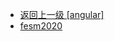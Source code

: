 - [返回上一级 [angular]](web前端/工具库/Swiper/swiper-8.4.7/swiper/angular/)
- [fesm2020](web前端/工具库/Swiper/swiper-8.4.7/swiper/angular/fesm2020/)

